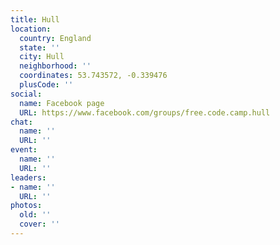 ```yaml
---
title: Hull
location:
  country: England
  state: ''
  city: Hull
  neighborhood: ''
  coordinates: 53.743572, -0.339476
  plusCode: ''
social:
  name: Facebook page
  URL: https://www.facebook.com/groups/free.code.camp.hull
chat:
  name: ''
  URL: ''
event:
  name: ''
  URL: ''
leaders:
- name: ''
  URL: ''
photos:
  old: ''
  cover: ''
---
```

